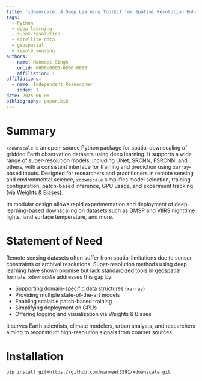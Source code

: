 ```yaml
---
title: 'xdownscale: A Deep Learning Toolkit for Spatial Resolution Enhancement of Earth Observation Data'
tags:
  - Python
  - deep learning
  - super-resolution
  - satellite data
  - geospatial
  - remote sensing
authors:
  - name: Manmeet Singh
    orcid: 0000-0000-0000-0000
    affiliation: 1
affiliations:
  - name: Independent Researcher
    index: 1
date: 2025-06-06
bibliography: paper.bib
---
```


# Summary

`xdownscale` is an open-source Python package for spatial downscaling of gridded Earth observation datasets using deep learning. It supports a wide range of super-resolution models, including UNet, SRCNN, FSRCNN, and others, with a consistent interface for training and prediction using `xarray`-based inputs. Designed for researchers and practitioners in remote sensing and environmental science, `xdownscale` simplifies model selection, training configuration, patch-based inference, GPU usage, and experiment tracking (via Weights & Biases).

Its modular design allows rapid experimentation and deployment of deep learning-based downscaling on datasets such as DMSP and VIIRS nighttime lights, land surface temperature, and more.

# Statement of Need

Remote sensing datasets often suffer from spatial limitations due to sensor constraints or archival resolutions. Super-resolution methods using deep learning have shown promise but lack standardized tools in geospatial formats. `xdownscale` addresses this gap by:

- Supporting domain-specific data structures (`xarray`)
- Providing multiple state-of-the-art models
- Enabling scalable patch-based training
- Simplifying deployment on GPUs
- Offering logging and visualization via Weights & Biases

It serves Earth scientists, climate modelers, urban analysts, and researchers aiming to reconstruct high-resolution signals from coarser sources.

# Installation

```bash
pip install git+https://github.com/manmeet3591/xdownscale.git
